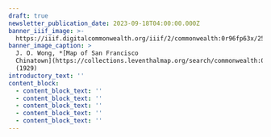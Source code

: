 ```yaml
---
draft: true
newsletter_publication_date: 2023-09-18T04:00:00.000Z
banner_iiif_image: >-
  https://iiif.digitalcommonwealth.org/iiif/2/commonwealth:0r96fp63x/2561,1688,4709,2372/2000,/0/default.jpg
banner_image_caption: >
  J. O. Wong, *[Map of San Francisco
  Chinatown](https://collections.leventhalmap.org/search/commonwealth:0r96fp62n)*
  (1929)
introductory_text: ''
content_block:
  - content_block_text: ''
  - content_block_text: ''
  - content_block_text: ''
  - content_block_text: ''
  - content_block_text: ''
---
```


